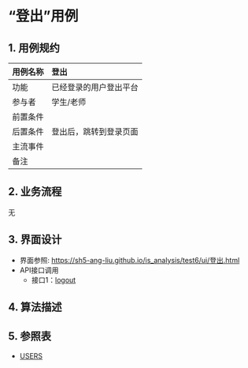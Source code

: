 # “登出”用例

## 1. 用例规约

| 用例名称 | 登出                   |
| -------- | :--------------------- |
| 功能     | 已经登录的用户登出平台 |
| 参与者   | 学生/老师              |
| 前置条件 |                        |
| 后置条件 | 登出后，跳转到登录页面 |
| 主流事件 |                        |
| 备注     |                        |

## 2. 业务流程
无

## 3. 界面设计
- 界面参照: https://sh5-ang-liu.github.io/is_analysis/test6/ui/登出.html
- API接口调用
    - 接口1：[logout](../接口/logout.md)

## 4. 算法描述

## 5. 参照表

- [USERS](../数据库设计.md/#USERS)
